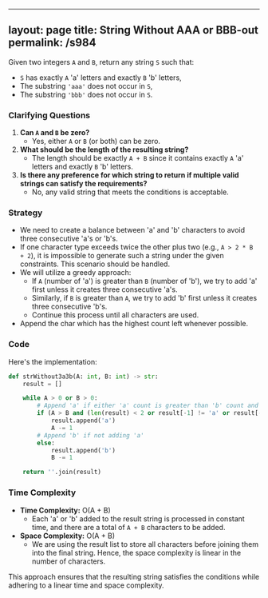 
---
layout: page
title:  String Without AAA or BBB-out
permalink: /s984
---
Given two integers `A` and `B`, return any string `S` such that:
- `S` has exactly `A` 'a' letters and exactly `B` 'b' letters,
- The substring `'aaa'` does not occur in `S`,
- The substring `'bbb'` does not occur in `S`.

### Clarifying Questions
1. **Can `A` and `B` be zero?**
   - Yes, either `A` or `B` (or both) can be zero.
2. **What should be the length of the resulting string?**
   - The length should be exactly `A + B` since it contains exactly `A` 'a' letters and exactly `B` 'b' letters.
3. **Is there any preference for which string to return if multiple valid strings can satisfy the requirements?**
   - No, any valid string that meets the conditions is acceptable.

### Strategy
- We need to create a balance between 'a' and 'b' characters to avoid three consecutive 'a's or 'b's.
- If one character type exceeds twice the other plus two (e.g., `A > 2 * B + 2`), it is impossible to generate such a string under the given constraints. This scenario should be handled.
- We will utilize a greedy approach:
  - If `A` (number of 'a') is greater than `B` (number of 'b'), we try to add 'a' first unless it creates three consecutive 'a's.
  - Similarly, if `B` is greater than `A`, we try to add 'b' first unless it creates three consecutive 'b's.
  - Continue this process until all characters are used.
- Append the char which has the highest count left whenever possible.

### Code
Here's the implementation:

```python
def strWithout3a3b(A: int, B: int) -> str:
    result = []

    while A > 0 or B > 0:
        # Append 'a' if either 'a' count is greater than 'b' count and no "aa" at the end, or "bb" at the end
        if (A > B and (len(result) < 2 or result[-1] != 'a' or result[-2] != 'a')) or (len(result) >= 2 and result[-1] == 'b' and result[-2] == 'b'):
            result.append('a')
            A -= 1
        # Append 'b' if not adding 'a'
        else:
            result.append('b')
            B -= 1

    return ''.join(result)
```

### Time Complexity
- **Time Complexity:** O(A + B)
  - Each 'a' or 'b' added to the result string is processed in constant time, and there are a total of `A + B` characters to be added.
- **Space Complexity:** O(A + B)
  - We are using the result list to store all characters before joining them into the final string. Hence, the space complexity is linear in the number of characters.

This approach ensures that the resulting string satisfies the conditions while adhering to a linear time and space complexity.